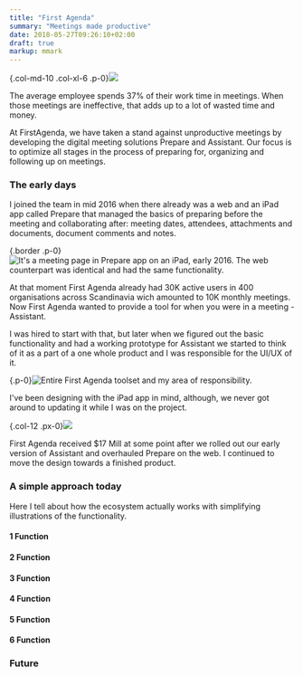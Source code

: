 ```yaml
---
title: "First Agenda"
summary: "Meetings made productive"
date: 2018-05-27T09:26:10+02:00
draft: true
markup: mmark
---
```


{.col-md-10 .col-xl-6 .p-0}![](/images/work_5/2.jpg)

The average employee spends 37% of their work time in meetings. When those meetings are ineffective, that adds up to a lot of wasted time and money.

At FirstAgenda, we have taken a stand against unproductive meetings by developing the digital meeting solutions Prepare and Assistant. Our focus is to optimize all stages in the process of preparing for, organizing and following up on meetings. 


### The early days

I joined the team in mid 2016 when there already was a web and an iPad app called Prepare that managed the basics of preparing before the meeting and collaborating after: meeting dates, attendees, attachments and documents, document comments and notes. 

{.border .p-0}![](/images/work_5/3.png "It's a meeting page in Prepare app on an iPad, early 2016.  The web counterpart was identical and had the same functionality.")

At that moment First Agenda already had 30K active users in 400 organisations across Scandinavia wich amounted to 10K monthly meetings. Now First Agenda wanted to provide a tool for when you were in a meeting - Assistant. 

I was hired to start with that, but later when we figured out the basic functionality and had a working prototype for Assistant we started to think of it as a part of a one whole product and I was responsible for the UI/UX of it.

{.p-0}![](/images/work_5/4.jpg "Entire First Agenda toolset and my area of responsibility.")

I've been designing with the iPad app in mind, although, we never got around to updating it while I was on the project. 

{.col-12 .px-0}![](/images/work_5/5.jpg)

First Agenda received $17 Mill at some point after we rolled out our early version of Assistant and overhauled Prepare on the web. I continued to move the design towards a finished product.


### A simple approach today
Here I tell about how the ecosystem actually works with simplifying illustrations of the functionality.
#### 1 Function 
#### 2 Function 
#### 3 Function 
#### 4 Function 
#### 5 Function 
#### 6 Function 

### Future
